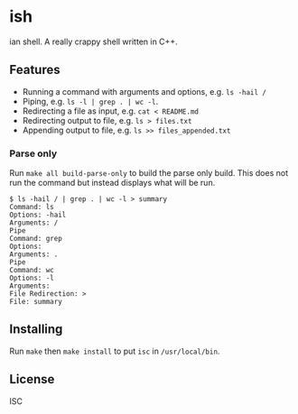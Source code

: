 # ish

ian shell. A really crappy shell written in C++.

## Features

* Running a command with arguments and options, e.g. `ls -hail /`
* Piping, e.g. `ls -l | grep . | wc -l`.
* Redirecting a file as input, e.g. `cat < README.md`
* Redirecting output to file, e.g. `ls > files.txt`
* Appending output to file, e.g. `ls >> files_appended.txt`

### Parse only

Run `make all build-parse-only` to build the parse only build. This does not run the command but instead displays what will be run.

```
$ ls -hail / | grep . | wc -l > summary
Command: ls
Options: -hail
Arguments: /
Pipe
Command: grep
Options:
Arguments: .
Pipe
Command: wc
Options: -l
Arguments:
File Redirection: >
File: summary
```

## Installing

Run `make` then `make install` to put `isc` in `/usr/local/bin`.

## License

ISC
